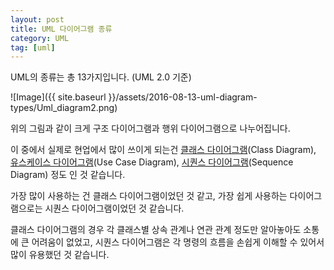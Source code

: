 ```yaml
---
layout: post
title: UML 다이어그램 종류
category: UML
tag: [uml]
---
```


UML의 종류는 총 13가지입니다. (UML 2.0 기준)

![Image]({{ site.baseurl }}/assets/2016-08-13-uml-diagram-types/Uml_diagram2.png)

위의 그림과 같이 크게 구조 다이어그램과 행위 다이어그램으로 나누어집니다.

이 중에서 실제로 현업에서 많이 쓰이게 되는건
[클래스 다이어그램](https://en.wikipedia.org/wiki/Class_diagram)(Class Diagram),
[유스케이스 다이어그램](https://en.wikipedia.org/wiki/Use_Case_Diagram)(Use Case Diagram),
[시퀀스 다이어그램](https://en.wikipedia.org/wiki/Sequence_diagram)(Sequence Diagram) 정도 인 것 같습니다.

가장 많이 사용하는 건 클래스 다이어그램이었던 것 같고,
가장 쉽게 사용하는 다이어그램으로는 시퀀스 다이어그램이었던 것 같습니다.

클래스 다이어그램의 경우 각 클래스별 상속 관계나 연관 관계 정도만 알아놓아도 소통에 
큰 어려움이 없었고, 시퀀스 다이어그램은 각 명령의 흐름을 손쉽게 이해할 수 있어서
많이 유용했던 것 같습니다.

